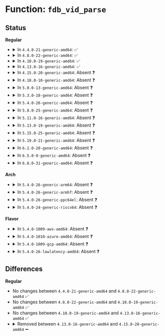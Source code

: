 # Function: <code>fdb_vid_parse</code>

## Status
<b>Regular</b>
<ul>
<li>
<details>
<summary>In <code>4.4.0-21-generic-amd64</code>: ✅</summary>

```c
int fdb_vid_parse(struct nlattr * vlan_attr, u16 * p_vid)
```

```json
{
  "name": "fdb_vid_parse",
  "collision_type": "Unique Static",
  "inline_type": "No",
  "funcs": [
    {
      "addr": 18446744071586358880,
      "name": "fdb_vid_parse",
      "external": false,
      "loc": "net/core/rtnetlink.c:2663",
      "file": "net/core/rtnetlink.c",
      "inline": "seen, unknown",
      "caller_inline": [],
      "caller_func": [
        "net/core/rtnetlink.c:rtnl_fdb_add",
        "net/core/rtnetlink.c:rtnl_fdb_del"
      ]
    }
  ],
  "symbols": [
    {
      "addr": 18446744071586358880,
      "name": "fdb_vid_parse",
      "section": ".text",
      "bind": "STB_LOCAL",
      "size": 86
    }
  ]
}
```
</details>
</li>
<li>
<details>
<summary>In <code>4.8.0-22-generic-amd64</code>: ✅</summary>

```c
int fdb_vid_parse(struct nlattr * vlan_attr, u16 * p_vid)
```

```json
{
  "name": "fdb_vid_parse",
  "collision_type": "Unique Static",
  "inline_type": "No",
  "funcs": [
    {
      "addr": 18446744071586791568,
      "name": "fdb_vid_parse",
      "external": false,
      "loc": "net/core/rtnetlink.c:2858",
      "file": "net/core/rtnetlink.c",
      "inline": "seen, unknown",
      "caller_inline": [],
      "caller_func": [
        "net/core/rtnetlink.c:rtnl_fdb_del",
        "net/core/rtnetlink.c:rtnl_fdb_add"
      ]
    }
  ],
  "symbols": [
    {
      "addr": 18446744071586791568,
      "name": "fdb_vid_parse",
      "section": ".text",
      "bind": "STB_LOCAL",
      "size": 90
    }
  ]
}
```
</details>
</li>
<li>
<details>
<summary>In <code>4.10.0-19-generic-amd64</code>: ✅</summary>

```c
int fdb_vid_parse(struct nlattr * vlan_attr, u16 * p_vid)
```

```json
{
  "name": "fdb_vid_parse",
  "collision_type": "Unique Static",
  "inline_type": "No",
  "funcs": [
    {
      "addr": 18446744071586978064,
      "name": "fdb_vid_parse",
      "external": false,
      "loc": "net/core/rtnetlink.c:2934",
      "file": "net/core/rtnetlink.c",
      "inline": "seen, unknown",
      "caller_inline": [],
      "caller_func": [
        "net/core/rtnetlink.c:rtnl_fdb_del",
        "net/core/rtnetlink.c:rtnl_fdb_add"
      ]
    }
  ],
  "symbols": [
    {
      "addr": 18446744071586978064,
      "name": "fdb_vid_parse",
      "section": ".text",
      "bind": "STB_LOCAL",
      "size": 90
    }
  ]
}
```
</details>
</li>
<li>
<details>
<summary>In <code>4.13.0-16-generic-amd64</code>: ✅</summary>

```c
int fdb_vid_parse(struct nlattr * vlan_attr, u16 * p_vid)
```

```json
{
  "name": "fdb_vid_parse",
  "collision_type": "Unique Static",
  "inline_type": "No",
  "funcs": [
    {
      "addr": 18446744071587102912,
      "name": "fdb_vid_parse",
      "external": false,
      "loc": "net/core/rtnetlink.c:3030",
      "file": "net/core/rtnetlink.c",
      "inline": "seen, unknown",
      "caller_inline": [],
      "caller_func": [
        "net/core/rtnetlink.c:rtnl_fdb_del",
        "net/core/rtnetlink.c:rtnl_fdb_add"
      ]
    }
  ],
  "symbols": [
    {
      "addr": 18446744071587102912,
      "name": "fdb_vid_parse",
      "section": ".text",
      "bind": "STB_LOCAL",
      "size": 90
    }
  ]
}
```
</details>
</li>
<li>
<details>
<summary>In <code>4.15.0-20-generic-amd64</code>: Absent ❓</summary>

```json
{
  "name": "fdb_vid_parse",
  "collision_type": "Unique Static",
  "inline_type": "Full",
  "funcs": [
    {
      "addr": 18446744071587618180,
      "name": "fdb_vid_parse",
      "external": false,
      "loc": "net/core/rtnetlink.c:3267",
      "file": "net/core/rtnetlink.c",
      "inline": "not declared, inlined",
      "caller_inline": [
        "net/core/rtnetlink.c:rtnl_fdb_del",
        "net/core/rtnetlink.c:rtnl_fdb_add"
      ],
      "caller_func": []
    }
  ],
  "symbols": []
}
```
</details>
</li>
<li>
<details>
<summary>In <code>4.18.0-10-generic-amd64</code>: Absent ❓</summary>

```json
{
  "name": "fdb_vid_parse",
  "collision_type": "Unique Static",
  "inline_type": "Full",
  "funcs": [
    {
      "addr": 18446744071587928298,
      "name": "fdb_vid_parse",
      "external": false,
      "loc": "net/core/rtnetlink.c:3425",
      "file": "net/core/rtnetlink.c",
      "inline": "not declared, inlined",
      "caller_inline": [
        "net/core/rtnetlink.c:rtnl_fdb_del",
        "net/core/rtnetlink.c:rtnl_fdb_add"
      ],
      "caller_func": []
    }
  ],
  "symbols": []
}
```
</details>
</li>
<li>
<details>
<summary>In <code>5.0.0-13-generic-amd64</code>: Absent ❓</summary>

```json
{
  "name": "fdb_vid_parse",
  "collision_type": "Unique Static",
  "inline_type": "Full",
  "funcs": [
    {
      "addr": 18446744071588064828,
      "name": "fdb_vid_parse",
      "external": false,
      "loc": "net/core/rtnetlink.c:3568",
      "file": "net/core/rtnetlink.c",
      "inline": "not declared, inlined",
      "caller_inline": [
        "net/core/rtnetlink.c:rtnl_fdb_get",
        "net/core/rtnetlink.c:rtnl_fdb_del",
        "net/core/rtnetlink.c:rtnl_fdb_add"
      ],
      "caller_func": []
    }
  ],
  "symbols": []
}
```
</details>
</li>
<li>
<details>
<summary>In <code>5.3.0-18-generic-amd64</code>: Absent ❓</summary>

```json
{
  "name": "fdb_vid_parse",
  "collision_type": "Unique Static",
  "inline_type": "Full",
  "funcs": [
    {
      "addr": 18446744071588381426,
      "name": "fdb_vid_parse",
      "external": false,
      "loc": "net/core/rtnetlink.c:3629",
      "file": "net/core/rtnetlink.c",
      "inline": "not declared, inlined",
      "caller_inline": [
        "net/core/rtnetlink.c:rtnl_fdb_get",
        "net/core/rtnetlink.c:rtnl_fdb_del",
        "net/core/rtnetlink.c:rtnl_fdb_add"
      ],
      "caller_func": []
    }
  ],
  "symbols": []
}
```
</details>
</li>
<li>
<details>
<summary>In <code>5.4.0-26-generic-amd64</code>: Absent ❓</summary>

```json
{
  "name": "fdb_vid_parse",
  "collision_type": "Unique Static",
  "inline_type": "Full",
  "funcs": [
    {
      "addr": 18446744071588587794,
      "name": "fdb_vid_parse",
      "external": false,
      "loc": "net/core/rtnetlink.c:3660",
      "file": "net/core/rtnetlink.c",
      "inline": "not declared, inlined",
      "caller_inline": [
        "net/core/rtnetlink.c:rtnl_fdb_get",
        "net/core/rtnetlink.c:rtnl_fdb_del",
        "net/core/rtnetlink.c:rtnl_fdb_add"
      ],
      "caller_func": []
    }
  ],
  "symbols": []
}
```
</details>
</li>
<li>
<details>
<summary>In <code>5.8.0-25-generic-amd64</code>: Absent ❓</summary>

```json
{
  "name": "fdb_vid_parse",
  "collision_type": "Unique Static",
  "inline_type": "Full",
  "funcs": [
    {
      "addr": 18446744071589441884,
      "name": "fdb_vid_parse",
      "external": false,
      "loc": "net/core/rtnetlink.c:3863",
      "file": "net/core/rtnetlink.c",
      "inline": "not declared, inlined",
      "caller_inline": [
        "net/core/rtnetlink.c:rtnl_fdb_get",
        "net/core/rtnetlink.c:rtnl_fdb_del",
        "net/core/rtnetlink.c:rtnl_fdb_add"
      ],
      "caller_func": []
    }
  ],
  "symbols": []
}
```
</details>
</li>
<li>
<details>
<summary>In <code>5.11.0-16-generic-amd64</code>: Absent ❓</summary>

```json
{
  "name": "fdb_vid_parse",
  "collision_type": "Unique Static",
  "inline_type": "Full",
  "funcs": [
    {
      "addr": 18446744071589442284,
      "name": "fdb_vid_parse",
      "external": false,
      "loc": "net/core/rtnetlink.c:3955",
      "file": "net/core/rtnetlink.c",
      "inline": "not declared, inlined",
      "caller_inline": [
        "net/core/rtnetlink.c:rtnl_fdb_get",
        "net/core/rtnetlink.c:rtnl_fdb_del",
        "net/core/rtnetlink.c:rtnl_fdb_add"
      ],
      "caller_func": []
    }
  ],
  "symbols": []
}
```
</details>
</li>
<li>
<details>
<summary>In <code>5.13.0-19-generic-amd64</code>: Absent ❓</summary>

```json
{
  "name": "fdb_vid_parse",
  "collision_type": "Unique Static",
  "inline_type": "Full",
  "funcs": [
    {
      "addr": 18446744071589352566,
      "name": "fdb_vid_parse",
      "external": false,
      "loc": "net/core/rtnetlink.c:3953",
      "file": "net/core/rtnetlink.c",
      "inline": "not declared, inlined",
      "caller_inline": [
        "net/core/rtnetlink.c:rtnl_fdb_del",
        "net/core/rtnetlink.c:rtnl_fdb_del",
        "net/core/rtnetlink.c:rtnl_fdb_add",
        "net/core/rtnetlink.c:rtnl_fdb_add"
      ],
      "caller_func": []
    }
  ],
  "symbols": []
}
```
</details>
</li>
<li>
<details>
<summary>In <code>5.15.0-25-generic-amd64</code>: Absent ❓</summary>

```json
{
  "name": "fdb_vid_parse",
  "collision_type": "Unique Static",
  "inline_type": "Full",
  "funcs": [
    {
      "addr": 18446744071590082742,
      "name": "fdb_vid_parse",
      "external": false,
      "loc": "net/core/rtnetlink.c:3974",
      "file": "net/core/rtnetlink.c",
      "inline": "not declared, inlined",
      "caller_inline": [
        "net/core/rtnetlink.c:rtnl_fdb_del",
        "net/core/rtnetlink.c:rtnl_fdb_del",
        "net/core/rtnetlink.c:rtnl_fdb_add",
        "net/core/rtnetlink.c:rtnl_fdb_add"
      ],
      "caller_func": []
    }
  ],
  "symbols": []
}
```
</details>
</li>
<li>
<details>
<summary>In <code>5.19.0-21-generic-amd64</code>: Absent ❓</summary>

```json
{
  "name": "fdb_vid_parse",
  "collision_type": "Unique Static",
  "inline_type": "Full",
  "funcs": [
    {
      "addr": 18446744071591617118,
      "name": "fdb_vid_parse",
      "external": false,
      "loc": "net/core/rtnetlink.c:4065",
      "file": "net/core/rtnetlink.c",
      "inline": "not declared, inlined",
      "caller_inline": [
        "net/core/rtnetlink.c:rtnl_fdb_get",
        "net/core/rtnetlink.c:rtnl_fdb_del",
        "net/core/rtnetlink.c:rtnl_fdb_add"
      ],
      "caller_func": []
    }
  ],
  "symbols": []
}
```
</details>
</li>
<li>
<details>
<summary>In <code>6.2.0-20-generic-amd64</code>: Absent ❓</summary>

```json
{
  "name": "fdb_vid_parse",
  "collision_type": "Unique Static",
  "inline_type": "Full",
  "funcs": [
    {
      "addr": 18446744071593399422,
      "name": "fdb_vid_parse",
      "external": false,
      "loc": "net/core/rtnetlink.c:4116",
      "file": "net/core/rtnetlink.c",
      "inline": "not declared, inlined",
      "caller_inline": [
        "net/core/rtnetlink.c:rtnl_fdb_get",
        "net/core/rtnetlink.c:rtnl_fdb_del",
        "net/core/rtnetlink.c:rtnl_fdb_add"
      ],
      "caller_func": []
    }
  ],
  "symbols": []
}
```
</details>
</li>
<li>
<details>
<summary>In <code>6.5.0-9-generic-amd64</code>: Absent ❓</summary>

```json
{
  "name": "fdb_vid_parse",
  "collision_type": "Unique Static",
  "inline_type": "Full",
  "funcs": [
    {
      "addr": 18446744071593864046,
      "name": "fdb_vid_parse",
      "external": false,
      "loc": "net/core/rtnetlink.c:4205",
      "file": "net/core/rtnetlink.c",
      "inline": "not declared, inlined",
      "caller_inline": [
        "net/core/rtnetlink.c:rtnl_fdb_get",
        "net/core/rtnetlink.c:rtnl_fdb_del",
        "net/core/rtnetlink.c:rtnl_fdb_add"
      ],
      "caller_func": []
    }
  ],
  "symbols": []
}
```
</details>
</li>
<li>
<details>
<summary>In <code>6.8.0-31-generic-amd64</code>: Absent ❓</summary>

```json
{
  "name": "fdb_vid_parse",
  "collision_type": "Unique Static",
  "inline_type": "Full",
  "funcs": [
    {
      "addr": 18446744071594647166,
      "name": "fdb_vid_parse",
      "external": false,
      "loc": "net/core/rtnetlink.c:4245",
      "file": "net/core/rtnetlink.c",
      "inline": "not declared, inlined",
      "caller_inline": [
        "net/core/rtnetlink.c:rtnl_fdb_get",
        "net/core/rtnetlink.c:rtnl_fdb_del",
        "net/core/rtnetlink.c:rtnl_fdb_add"
      ],
      "caller_func": []
    }
  ],
  "symbols": []
}
```
</details>
</li>
</ul>
<b>Arch</b>
<ul>
<li>
<details>
<summary>In <code>5.4.0-26-generic-arm64</code>: Absent ❓</summary>

```json
{
  "name": "fdb_vid_parse",
  "collision_type": "Unique Static",
  "inline_type": "Full",
  "funcs": [
    {
      "addr": 18446603336502138972,
      "name": "fdb_vid_parse",
      "external": false,
      "loc": "net/core/rtnetlink.c:3660",
      "file": "net/core/rtnetlink.c",
      "inline": "not declared, inlined",
      "caller_inline": [
        "net/core/rtnetlink.c:rtnl_fdb_get",
        "net/core/rtnetlink.c:rtnl_fdb_del",
        "net/core/rtnetlink.c:rtnl_fdb_add"
      ],
      "caller_func": []
    }
  ],
  "symbols": []
}
```
</details>
</li>
<li>
<details>
<summary>In <code>5.4.0-26-generic-armhf</code>: Absent ❓</summary>

```json
{
  "name": "fdb_vid_parse",
  "collision_type": "Unique Static",
  "inline_type": "Full",
  "funcs": [
    {
      "addr": 3234881312,
      "name": "fdb_vid_parse",
      "external": false,
      "loc": "net/core/rtnetlink.c:3660",
      "file": "net/core/rtnetlink.c",
      "inline": "not declared, inlined",
      "caller_inline": [
        "net/core/rtnetlink.c:rtnl_fdb_get",
        "net/core/rtnetlink.c:rtnl_fdb_del",
        "net/core/rtnetlink.c:rtnl_fdb_add"
      ],
      "caller_func": []
    }
  ],
  "symbols": []
}
```
</details>
</li>
<li>
<details>
<summary>In <code>5.4.0-26-generic-ppc64el</code>: Absent ❓</summary>

```json
{
  "name": "fdb_vid_parse",
  "collision_type": "Unique Static",
  "inline_type": "Full",
  "funcs": [
    {
      "addr": 13835058055295599500,
      "name": "fdb_vid_parse",
      "external": false,
      "loc": "net/core/rtnetlink.c:3660",
      "file": "net/core/rtnetlink.c",
      "inline": "not declared, inlined",
      "caller_inline": [
        "net/core/rtnetlink.c:rtnl_fdb_get",
        "net/core/rtnetlink.c:rtnl_fdb_del",
        "net/core/rtnetlink.c:rtnl_fdb_add"
      ],
      "caller_func": []
    }
  ],
  "symbols": []
}
```
</details>
</li>
<li>
<details>
<summary>In <code>5.4.0-24-generic-riscv64</code>: Absent ❓</summary>

```json
{
  "name": "fdb_vid_parse",
  "collision_type": "Unique Static",
  "inline_type": "Full",
  "funcs": [
    {
      "addr": 18446743936278398254,
      "name": "fdb_vid_parse",
      "external": false,
      "loc": "net/core/rtnetlink.c:3660",
      "file": "net/core/rtnetlink.c",
      "inline": "not declared, inlined",
      "caller_inline": [
        "net/core/rtnetlink.c:rtnl_fdb_get",
        "net/core/rtnetlink.c:rtnl_fdb_del",
        "net/core/rtnetlink.c:rtnl_fdb_add"
      ],
      "caller_func": []
    }
  ],
  "symbols": []
}
```
</details>
</li>
</ul>
<b>Flavor</b>
<ul>
<li>
<details>
<summary>In <code>5.4.0-1009-aws-amd64</code>: Absent ❓</summary>

```json
{
  "name": "fdb_vid_parse",
  "collision_type": "Unique Static",
  "inline_type": "Full",
  "funcs": [
    {
      "addr": 18446744071588194530,
      "name": "fdb_vid_parse",
      "external": false,
      "loc": "net/core/rtnetlink.c:3660",
      "file": "net/core/rtnetlink.c",
      "inline": "not declared, inlined",
      "caller_inline": [
        "net/core/rtnetlink.c:rtnl_fdb_get",
        "net/core/rtnetlink.c:rtnl_fdb_del",
        "net/core/rtnetlink.c:rtnl_fdb_add"
      ],
      "caller_func": []
    }
  ],
  "symbols": []
}
```
</details>
</li>
<li>
<details>
<summary>In <code>5.4.0-1010-azure-amd64</code>: Absent ❓</summary>

```json
{
  "name": "fdb_vid_parse",
  "collision_type": "Unique Static",
  "inline_type": "Full",
  "funcs": [
    {
      "addr": 18446744071587907362,
      "name": "fdb_vid_parse",
      "external": false,
      "loc": "net/core/rtnetlink.c:3660",
      "file": "net/core/rtnetlink.c",
      "inline": "not declared, inlined",
      "caller_inline": [
        "net/core/rtnetlink.c:rtnl_fdb_get",
        "net/core/rtnetlink.c:rtnl_fdb_del",
        "net/core/rtnetlink.c:rtnl_fdb_add"
      ],
      "caller_func": []
    }
  ],
  "symbols": []
}
```
</details>
</li>
<li>
<details>
<summary>In <code>5.4.0-1009-gcp-amd64</code>: Absent ❓</summary>

```json
{
  "name": "fdb_vid_parse",
  "collision_type": "Unique Static",
  "inline_type": "Full",
  "funcs": [
    {
      "addr": 18446744071588526354,
      "name": "fdb_vid_parse",
      "external": false,
      "loc": "net/core/rtnetlink.c:3660",
      "file": "net/core/rtnetlink.c",
      "inline": "not declared, inlined",
      "caller_inline": [
        "net/core/rtnetlink.c:rtnl_fdb_get",
        "net/core/rtnetlink.c:rtnl_fdb_del",
        "net/core/rtnetlink.c:rtnl_fdb_add"
      ],
      "caller_func": []
    }
  ],
  "symbols": []
}
```
</details>
</li>
<li>
<details>
<summary>In <code>5.4.0-26-lowlatency-amd64</code>: Absent ❓</summary>

```json
{
  "name": "fdb_vid_parse",
  "collision_type": "Unique Static",
  "inline_type": "Full",
  "funcs": [
    {
      "addr": 18446744071588663698,
      "name": "fdb_vid_parse",
      "external": false,
      "loc": "net/core/rtnetlink.c:3660",
      "file": "net/core/rtnetlink.c",
      "inline": "not declared, inlined",
      "caller_inline": [
        "net/core/rtnetlink.c:rtnl_fdb_get",
        "net/core/rtnetlink.c:rtnl_fdb_del",
        "net/core/rtnetlink.c:rtnl_fdb_add"
      ],
      "caller_func": []
    }
  ],
  "symbols": []
}
```
</details>
</li>
</ul>

## Differences
<b>Regular</b>
<ul>
<li>
No changes between <code>4.4.0-21-generic-amd64</code> and <code>4.8.0-22-generic-amd64</code> ✅
</li>
<li>
No changes between <code>4.8.0-22-generic-amd64</code> and <code>4.10.0-19-generic-amd64</code> ✅
</li>
<li>
No changes between <code>4.10.0-19-generic-amd64</code> and <code>4.13.0-16-generic-amd64</code> ✅
</li>
<li>
<details>
<summary>Removed between <code>4.13.0-16-generic-amd64</code> and <code>4.15.0-20-generic-amd64</code> ➖</summary>

```c
int fdb_vid_parse(struct nlattr * vlan_attr, u16 * p_vid)
```
</details>
</li>
</ul>
